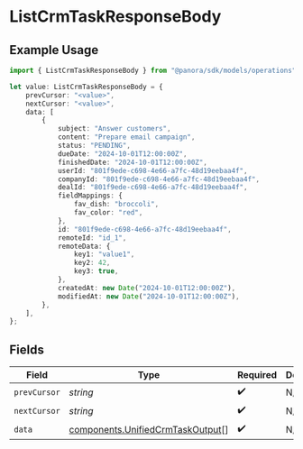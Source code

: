 # ListCrmTaskResponseBody

## Example Usage

```typescript
import { ListCrmTaskResponseBody } from "@panora/sdk/models/operations";

let value: ListCrmTaskResponseBody = {
    prevCursor: "<value>",
    nextCursor: "<value>",
    data: [
        {
            subject: "Answer customers",
            content: "Prepare email campaign",
            status: "PENDING",
            dueDate: "2024-10-01T12:00:00Z",
            finishedDate: "2024-10-01T12:00:00Z",
            userId: "801f9ede-c698-4e66-a7fc-48d19eebaa4f",
            companyId: "801f9ede-c698-4e66-a7fc-48d19eebaa4f",
            dealId: "801f9ede-c698-4e66-a7fc-48d19eebaa4f",
            fieldMappings: {
                fav_dish: "broccoli",
                fav_color: "red",
            },
            id: "801f9ede-c698-4e66-a7fc-48d19eebaa4f",
            remoteId: "id_1",
            remoteData: {
                key1: "value1",
                key2: 42,
                key3: true,
            },
            createdAt: new Date("2024-10-01T12:00:00Z"),
            modifiedAt: new Date("2024-10-01T12:00:00Z"),
        },
    ],
};
```

## Fields

| Field                                                                                | Type                                                                                 | Required                                                                             | Description                                                                          |
| ------------------------------------------------------------------------------------ | ------------------------------------------------------------------------------------ | ------------------------------------------------------------------------------------ | ------------------------------------------------------------------------------------ |
| `prevCursor`                                                                         | *string*                                                                             | :heavy_check_mark:                                                                   | N/A                                                                                  |
| `nextCursor`                                                                         | *string*                                                                             | :heavy_check_mark:                                                                   | N/A                                                                                  |
| `data`                                                                               | [components.UnifiedCrmTaskOutput](../../models/components/unifiedcrmtaskoutput.md)[] | :heavy_check_mark:                                                                   | N/A                                                                                  |